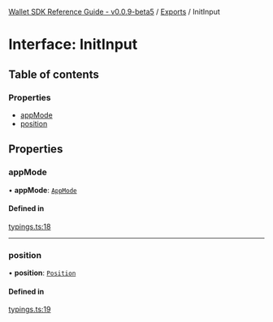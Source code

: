 [Wallet SDK Reference Guide - v0.0.9-beta5](../README.md) / [Exports](../modules.md) / InitInput

# Interface: InitInput

## Table of contents

### Properties

- [appMode](InitInput.md#appmode)
- [position](InitInput.md#position)

## Properties

### appMode

• **appMode**: [`AppMode`](../enums/AppMode.md)

#### Defined in

[typings.ts:18](https://github.com/arcana-network/wallet/blob/6f4dd20/src/typings.ts#L18)

---

### position

• **position**: [`Position`](../modules.md#position)

#### Defined in

[typings.ts:19](https://github.com/arcana-network/wallet/blob/6f4dd20/src/typings.ts#L19)
